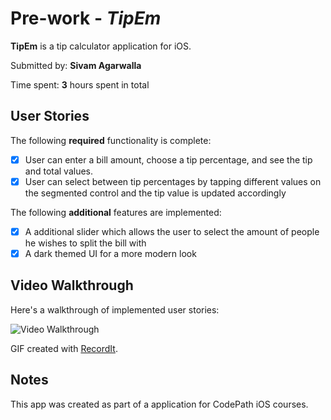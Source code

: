 # Pre-work - *TipEm*

**TipEm** is a tip calculator application for iOS.

Submitted by: **Sivam Agarwalla**

Time spent: **3** hours spent in total

## User Stories

The following **required** functionality is complete:

* [X] User can enter a bill amount, choose a tip percentage, and see the tip and total values.
* [X] User can select between tip percentages by tapping different values on the segmented control and the tip value is updated accordingly

The following **additional** features are implemented:

- [X] A additional slider which allows the user to select the amount of people he wishes to split the bill with
- [X] A dark themed UI for a more modern look

## Video Walkthrough

Here's a walkthrough of implemented user stories:

<img src='http://g.recordit.co/agGNwAh7QY.gif' title='Video Walkthrough' width='' alt='Video Walkthrough' />

GIF created with [RecordIt](https://recordit.co/).

## Notes

This app was created as part of a application for CodePath iOS courses.
